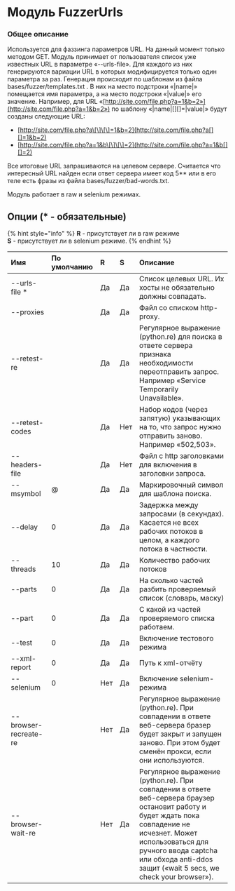 # Модуль FuzzerUrls

### Общее описание

Используется для фаззинга параметров URL. На данный момент только методом GET. Модуль принимает от пользователя список уже известных URL в параметре «--urls-file». Для каждого из них генерируются вариации URL в которых модифицируется только один параметра за раз. Генерация происходит по шаблонам из файла bases/fuzzer/templates.txt . В них на место подстроки «\|name\|» помещается имя параметра, а на место подстроки «\|value\|» его значение. Например, для URL «[http://site.com/file.php?a=1&b=2»](http://site.com/file.php?a=1&b=2») по шаблону «\|name\|\[\]\[\]=\|value\|» будут созданы следующие URL:

* [http://site.com/file.php?a\[\]\[\]=1&b=2](http://site.com/file.php?a[][]=1&b=2)
* [http://site.com/file.php?a=1&b\[\]\[\]=2](http://site.com/file.php?a=1&b[][]=2)

Все итоговые URL запрашиваются на целевом сервере. Считается что интересный URL найден если ответ сервера имеет код 5\*\* или в его теле есть фразы из файла bases/fuzzer/bad-words.txt.

Модуль работает в raw и selenium режимах.

## Опции \(\* - обязательные\)

{% hint style="info" %}
**R** - присутствует ли в raw режиме  
**S** - присутствует ли в selenium режиме.
{% endhint %}

| Имя | По умолчанию  | R | S | Описание |
| :--- | :--- | :--- | :--- | :--- |
| --urls-file \* |  | Да | Да | Список целевых URL. Их хосты не обязательно должны совпадать. |
| --proxies |  | Да | Да | Файл со списком http-proxy. |
| --retest-re |  | Да | Да | Регулярное выражение \(python.re\) для поиска в ответе сервера признака необходимости переотправить запрос. Например «Service Temporarily Unavailable». |
| --retest-codes |  | Да | Нет | Набор кодов \(через запятую\) указывающих на то, что запрос нужно отправить заново. Например «502,503». |
| --headers-file |  | Да | Нет | Файл с http заголовками для включения в заголовки запроса. |
| --msymbol | @ | Да | Да | Маркировочный символ для шаблона поиска. |
| --delay | 0 | Да | Да | Задержка между запросами \(в секундах\). Касается не всех рабочих потоков в целом, а каждого потока в частности. |
| --threads | 10 | Да | Да | Количество рабочих потоков |
| --parts | 0 | Да | Да | На сколько частей разбить проверяемый список \(словарь, маску\) |
| --part | 0 | Да | Да | С какой из частей проверяемого списка работаем. |
| --test | 0 | Да | Да | Включение тестового режима |
| --xml-report | 0 | Да | Да | Путь к xml-отчёту |
| --selenium | 0 | Нет | Да | Включение selenium-режима |
| --browser-recreate-re |  | Нет | Да | Регулярное выражение \(python.re\). При совпадении в ответе веб-сервера бразер будет закрыт и запущен заново. При этом будет сменён прокси, если они используются. |
| --browser-wait-re |  | Нет | Да | Регулярное выражение \(python.re\). При совпадении в ответе веб-сервера браузер остановит работу и будет ждать пока совпадение не исчезнет. Может использоваться для ручного ввода captcha или обхода anti-ddos защит \(«wait 5 secs, we check your browser»\). |
